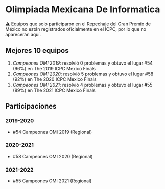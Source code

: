 # Olimpiada Mexicana De Informatica

:warning: Equipos que solo participaron en el Repechaje del Gran Premio de México no están registrados oficialmente en el ICPC, por lo que no aparecerán aquí.

## Mejores 10 equipos

1. _Campeones OMI 2019_: resolvió 0 problemas y obtuvo el lugar #54 (96%) en The 2019 ICPC Mexico Finals
1. _Campeones OMI 2020_: resolvió 5 problemas y obtuvo el lugar #58 (92%) en The 2020 ICPC Mexico Finals
1. _Campeones OMI 2021_: resolvió 4 problemas y obtuvo el lugar #55 (89%) en The 2021 ICPC Mexico Finals

## Participaciones

### 2019-2020

- #54 Campeones OMI 2019 (Regional)

### 2020-2021

- #58 Campeones OMI 2020 (Regional)

### 2021-2022

- #55 Campeones OMI 2021 (Regional)



